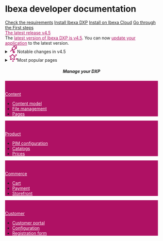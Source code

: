 <div class="front-page">
    <div class="row align-middle justify-content-center">
        <h1>Ibexa developer documentation</h1>
    </div>
    <div>
        <div class="row gx-2">
            <a href="getting_started/requirements/" class="instruction-tile">Check the requirements</a>
            <a href="getting_started/install_ibexa_dxp/" class="instruction-tile">Install Ibexa DXP</a>
            <a href="getting_started/install_on_ibexa_cloud/" class="instruction-tile">Install on Ibexa Cloud</a>
            <a href="getting_started/first_steps/" class="instruction-tile">Go through the First steps</a>
        </div>
    </div>
    <div>
        <div class="row mt-5 pb-4">
            <div class="col-12 d-flex flex-column flex-md-row">
                <div class="info-tile-up" id="tile2">
                    <div class = "info-tile-title">
                        <a href="release_notes/ibexa_dxp_v4.5/" style="color: #af1164;">The latest release <span class="pill">v4.5</span></a>
                    </div>
                <div class="info-tile-body align-middle">
                    <a>The <a href="release_notes/ibexa_dxp_v4.5/" style="color: #af1164;">latest version of Ibexa DXP is v4.5</a>. 
                    You can now <a href="update_and_migration/from_4.4/update_from_4.4/" style="color: #af1164;">update your application</a> 
                    to the latest version.
                </div>
            </div>
        </div>
    </div>
</div>
<div> 
    <div class="accordion">
        <details>
            <summary>
                <img class="summary-icon" src="images/Build site.svg" height="25px" width="25px">Notable changes in v4.5</img>
            </summary>
            <ul>
                <li><a href="release_notes/ibexa_dxp_v4.5/#all-new-ibexa-commerce-packages">All-new Ibexa Commerce packages</a></li>
                <li><a href="release_notes/ibexa_dxp_v4.5/#new-commerce-page-blocks">New commerce page blocks</a></li>
                <li><a href="release_notes/ibexa_dxp_v4.5/#page-builder-for-b2b-portals">Page Builder for B2B portals</a></li>
                <li><a href="release_notes/ibexa_dxp_v4.5/#personalization-improvements">Personalization improvements</a></li>
                <li><a href="release_notes/ibexa_dxp_v4.5/#customer-data-platform-cdp-configuration">Customer Data Platform (CDP) configuration</a></li>
                <li><a href="release_notes/ibexa_dxp_v4.5/#api-improvements">API improvements</a></li>
            </ul>
        </details>
        <details>
            <summary>
                <img class="summary-icon" src="images/Reward.svg" height="25px" width="25px">Most popular pages</img>
            </summary>
            <ul>
                <li><a href="api/php_api/php_api/">PHP API</a></li>
                <li><a href="search/solr_search_engine/">Solr search engine</a></li>
                <li><a href="search/search_api/">Search API</a></li>
                <li><a href="content_management/content_model/">Content model</a></li>
                <li><a href="content_management/images/images/">Images</a></li>
                <li><a href="content_management/pages/page_blocks/">Page blocks</a></li>
            </ul>
        </details>
    </div>
</div>
<div class="row mt-5">
    <div class="col-lg-12 mb-5 latest-release" style="text-align: center;">
        <h5>
            Manage your DXP
        </h5>
    </div>              
</div>
<div>
    <div class="row gx-2">
        <div class="info-tile" id="tile2" style = "background: #af1164;">
            <svg class="tile-icon align-middle" width="32" height="32"><use fill="var(--white)" xlink:href="images/ez-icons.svg#content-draft"></svg>
            <div class = "info-tile-title align-middle"><a href="content_management/content_management/" style="color: white;">Content</a></div>
                <div class="info-tile-body align-middle">
                    <ul>
                        <li><a href="content_management/content_model/" style="color: white;">Content model</a></li>
                        <li><a href="content_management/file_management/file_management/" style="color: white;">File management</a></li>
                        <li><a href="content_management/pages/pages/" style="color: white;">Pages</a></li>
                    </ul>
                </div>
            </div>
        <div class="info-tile" id="tile2" style = "background: #af1164;">
            <svg class="tile-icon" width="32" height="32"><use fill="var(--white)" xlink:href="images/ez-icons.svg#product"></svg>
            <div class = "info-tile-title align-middle"><a href="pim/pim/" style="color: white;">Product<a></div>
                <div class="info-tile-body align-middle">
                    <ul>
                        <li><a href="pim/pim_configuration/" style="color: white;">PIM configuration</a></li>
                        <li><a href="pim/catalogs/" style="color: white;">Catalogs</a></li>
                        <li><a href="pim/prices/" style="color: white;">Prices</a></li>
                    </ul>
                </div>
            </div>
        <div class="info-tile" id="tile2" style = "background: #af1164;">
            <svg class="tile-icon align-middle" width="32" height="32"><use fill="var(--white)" xlink:href="images/ez-icons.svg#user_group"></svg>
            <div class = "info-tile-title align-middle"><a href="commerce/commerce/" style="color: white;">Commerce</a></div>
                <div class="info-tile-body align-middle">
                    <ul>
                        <li><a href="commerce/cart/cart/" style="color: white;">Cart</a></li>
                        <li><a href="commerce/payment/payment/" style="color: white;">Payment</a></li>
                        <li><a href="commerce/storefront/storefront/" style="color: white;">Storefront</a></li>
                    </ul>
                </div>
            </div>
        <div class="info-tile" id="tile2" style = "background: #af1164;">
            <svg class="tile-icon align-middle" width="32" height="32"><use fill="var(--white)" xlink:href="images/ez-icons.svg#user"></svg>
            <div class = "info-tile-title align-middle"><a href="customer_management/customer_management/" style="color: white;">Customer</a></div>
                <div class="info-tile-body align-middle">
                    <ul>
                        <li><a href="customer_management/customer_portal/" style="color: white;">Customer portal</a></li>
                        <li><a href="customer_management/cp_configuration/" style="color: white;">Configuration</a></li>
                        <li><a href="customer_management/create_user_registration_form/" style="color: white;">Registration form</a></li>
                    </ul>
                </div>
            </div>
        </div>
    </div>
</div>

